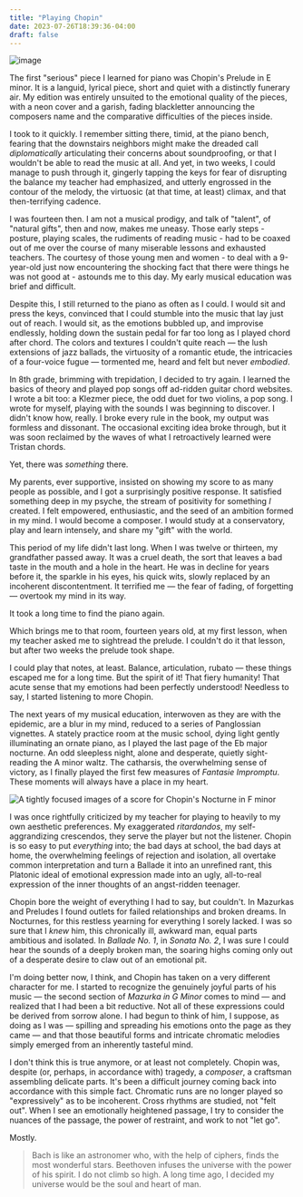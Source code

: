 ```yaml
---
title: "Playing Chopin"
date: 2023-07-26T18:39:36-04:00
draft: false
---
```


![image](/playing_chopin/chopin.webp)

The first "serious" piece I learned for piano was Chopin's Prelude in E minor. It is a languid, lyrical piece, short and quiet with a distinctly funerary air. My edition was entirely unsuited to the emotional quality of the pieces, with a neon cover and a garish, fading blackletter announcing the composers name and the comparative difficulties of the pieces inside.

I took to it quickly. I remember sitting there, timid, at the piano bench, fearing that the downstairs neighbors might make the dreaded call *diplomatically* articulating their concerns about soundproofing, or that I wouldn't be able to read the music at all. And yet, in two weeks, I could manage to push through it, gingerly tapping the keys for fear of disrupting the balance my teacher had emphasized, and utterly engrossed in the contour of the melody, the virtuosic (at that time, at least) climax, and that then-terrifying cadence.

I was fourteen then. I am not a musical prodigy, and talk of "talent", of "natural gifts", then and now, makes me uneasy. Those early steps - posture, playing scales, the rudiments of reading music - had to be coaxed out of me over the course of many miserable lessons and exhausted teachers. The courtesy of those young men and women - to deal with a 9-year-old just now encountering the shocking fact that there were things he was not good at - astounds me to this day. My early musical education was brief and difficult.

Despite this, I still returned to the piano as often as I could. I would sit and press the keys, convinced that I could stumble into the music that lay just out of reach. I would sit, as the emotions bubbled up, and improvise endlessly, holding down the sustain pedal for far too long as I played chord after chord. The colors and textures I couldn't quite reach — the lush extensions of jazz ballads, the virtuosity of a romantic etude, the intricacies of a four-voice fugue — tormented me, heard and felt but never *embodied*.

In 8th grade, brimming with trepidation, I decided to try again. I learned the basics of theory and played pop songs off ad-ridden guitar chord websites. I wrote a bit too: a Klezmer piece, the odd duet for two violins, a pop song. I wrote for myself, playing with the sounds I was beginning to discover. I didn't know how, really. I broke every rule in the book, my output was formless and dissonant. The occasional exciting idea broke through, but it was soon reclaimed by the waves of what I retroactively learned were Tristan chords. 

Yet, there was *something* there.

My parents, ever supportive, insisted on showing my score to as many people as possible, and I got a surprisingly positive response. It satisfied something deep in my psyche, the stream of positivity for something *I* created. I felt empowered, enthusiastic, and the seed of an ambition formed in my mind. I would become a composer. I would study at a conservatory, play and learn intensely, and share my "gift" with the world.

This period of my life didn't last long. When I was twelve or thirteen, my grandfather passed away. It was a cruel death, the sort that leaves a bad taste in the mouth and a hole in the heart. He was in decline for years before it, the sparkle in his eyes, his quick wits, slowly replaced by an incoherent discontentment. It terrified me — the fear of fading, of forgetting — overtook my mind in its way. 

It took a long time to find the piano again.

Which brings me to that room, fourteen years old, at my first lesson, when my teacher asked me to sightread the prelude. I couldn't do it that lesson, but after two weeks the prelude took shape.

I could play that notes, at least. Balance, articulation, rubato — these things escaped me for a long time. But the spirit of it! That fiery humanity! That acute sense that my emotions had been perfectly understood! Needless to say, I started listening to more Chopin. 

The next years of my musical education, interwoven as they are with the epidemic, are a blur in my mind, reduced to a series of Panglossian vignettes. A stately practice room at the music school, dying light gently illuminating an ornate piano, as I played the last page of the Eb major nocturne. An odd sleepless night, alone and desperate, quietly sight-reading the A minor waltz. The catharsis, the overwhelming sense of victory, as I finally played the first few measures of *Fantasie Impromptu*. These moments will always have a place in my heart.

![A tightly focused images of a score for Chopin's Nocturne in F minor](/playing_chopin/deux_nocturnes.jpg)

I was once rightfully criticized by my teacher for playing to heavily to my own aesthetic preferences. My exaggerated *ritardandos*, my self-aggrandizing crescendos, they serve the player but not the listener. Chopin is so easy to put *everything* into; the bad days at school, the bad days at home, the overwhelming feelings of rejection and isolation, all overtake common interpretation and turn a Ballade it into an unrefined rant, this Platonic ideal of emotional expression made into an ugly, all-to-real expression of the inner thoughts of an angst-ridden teenager.

Chopin bore the weight of everything I had to say, but couldn't. In Mazurkas and Preludes I found outlets for failed relationships and broken dreams. In Nocturnes, for this restless yearning for everything I sorely lacked. I was so sure that I *knew* him, this chronically ill, awkward man, equal parts ambitious and isolated. In *Ballade No. 1*, in *Sonata No. 2*, I was sure I could hear the sounds of a deeply broken man, the soaring highs coming only out of a desperate desire to claw out of an emotional pit.

I'm doing better now, I think, and Chopin has taken on a very different character for me. I started to recognize the genuinely joyful parts of his music — the second section of *Mazurka in G Minor* comes to mind — and realized that I had been a bit reductive. Not all of these expressions could be derived from sorrow alone. I had begun to think of him, I suppose, as doing as I was — spilling and spreading his emotions onto the page as they came — and that those beautiful forms and intricate chromatic melodies simply emerged from an inherently tasteful mind.

I don't think this is true anymore, or at least not completely. Chopin was, despite (or, perhaps, in accordance with) tragedy, a *composer*, a craftsman assembling delicate parts. It's been a difficult journey coming back into accordance with this simple fact. Chromatic runs are no longer played so "expressively" as to be incoherent. Cross rhythms are studied, not "felt out". When I see an emotionally heightened passage, I try to consider the nuances of the passage, the power of restraint, and work to not "let go".  

Mostly.

> Bach is like an astronomer who, with the help of ciphers, finds the most wonderful stars. Beethoven infuses the universe with the power of his spirit. I do not climb so high. A long time ago, I decided my universe would be the soul and heart of man. 